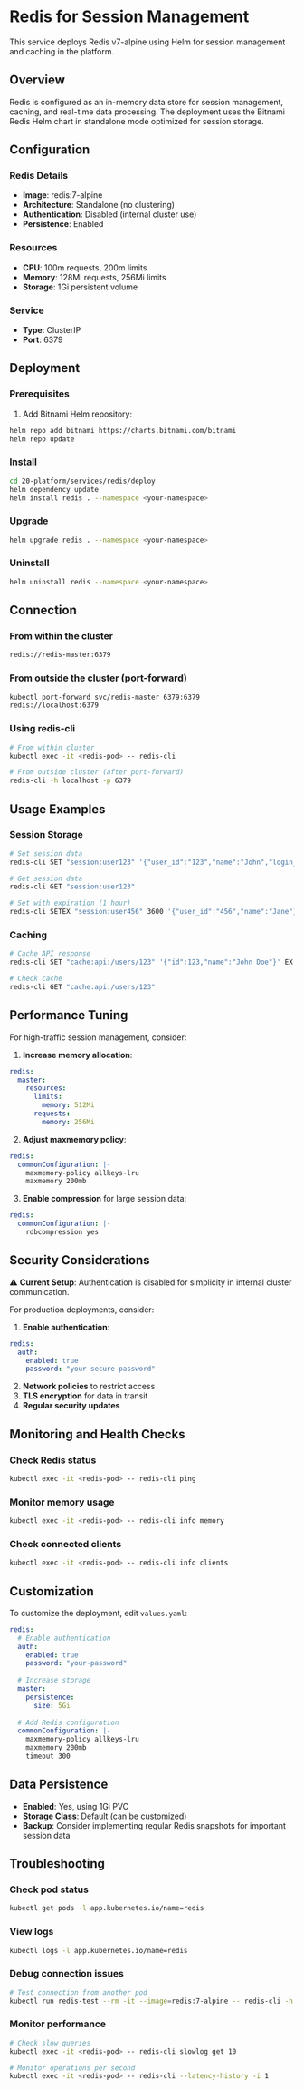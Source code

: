 # Redis for Session Management

This service deploys Redis v7-alpine using Helm for session management and caching in the platform.

## Overview

Redis is configured as an in-memory data store for session management, caching, and real-time data processing. The deployment uses the Bitnami Redis Helm chart in standalone mode optimized for session storage.

## Configuration

### Redis Details
- **Image**: redis:7-alpine
- **Architecture**: Standalone (no clustering)
- **Authentication**: Disabled (internal cluster use)
- **Persistence**: Enabled

### Resources
- **CPU**: 100m requests, 200m limits
- **Memory**: 128Mi requests, 256Mi limits
- **Storage**: 1Gi persistent volume

### Service
- **Type**: ClusterIP
- **Port**: 6379

## Deployment

### Prerequisites
1. Add Bitnami Helm repository:
```bash
helm repo add bitnami https://charts.bitnami.com/bitnami
helm repo update
```

### Install
```bash
cd 20-platform/services/redis/deploy
helm dependency update
helm install redis . --namespace <your-namespace>
```

### Upgrade
```bash
helm upgrade redis . --namespace <your-namespace>
```

### Uninstall
```bash
helm uninstall redis --namespace <your-namespace>
```

## Connection

### From within the cluster
```bash
redis://redis-master:6379
```

### From outside the cluster (port-forward)
```bash
kubectl port-forward svc/redis-master 6379:6379
redis://localhost:6379
```

### Using redis-cli
```bash
# From within cluster
kubectl exec -it <redis-pod> -- redis-cli

# From outside cluster (after port-forward)
redis-cli -h localhost -p 6379
```

## Usage Examples

### Session Storage
```bash
# Set session data
redis-cli SET "session:user123" '{"user_id":"123","name":"John","login_time":"2024-01-01T10:00:00Z"}'

# Get session data
redis-cli GET "session:user123"

# Set with expiration (1 hour)
redis-cli SETEX "session:user456" 3600 '{"user_id":"456","name":"Jane"}'
```

### Caching
```bash
# Cache API response
redis-cli SET "cache:api:/users/123" '{"id":123,"name":"John Doe"}' EX 300

# Check cache
redis-cli GET "cache:api:/users/123"
```

## Performance Tuning

For high-traffic session management, consider:

1. **Increase memory allocation**:
```yaml
redis:
  master:
    resources:
      limits:
        memory: 512Mi
      requests:
        memory: 256Mi
```

2. **Adjust maxmemory policy**:
```yaml
redis:
  commonConfiguration: |-
    maxmemory-policy allkeys-lru
    maxmemory 200mb
```

3. **Enable compression** for large session data:
```yaml
redis:
  commonConfiguration: |-
    rdbcompression yes
```

## Security Considerations

⚠️ **Current Setup**: Authentication is disabled for simplicity in internal cluster communication.

For production deployments, consider:

1. **Enable authentication**:
```yaml
redis:
  auth:
    enabled: true
    password: "your-secure-password"
```

2. **Network policies** to restrict access
3. **TLS encryption** for data in transit
4. **Regular security updates**

## Monitoring and Health Checks

### Check Redis status
```bash
kubectl exec -it <redis-pod> -- redis-cli ping
```

### Monitor memory usage
```bash
kubectl exec -it <redis-pod> -- redis-cli info memory
```

### Check connected clients
```bash
kubectl exec -it <redis-pod> -- redis-cli info clients
```

## Customization

To customize the deployment, edit `values.yaml`:

```yaml
redis:
  # Enable authentication
  auth:
    enabled: true
    password: "your-password"
  
  # Increase storage
  master:
    persistence:
      size: 5Gi
  
  # Add Redis configuration
  commonConfiguration: |-
    maxmemory-policy allkeys-lru
    maxmemory 200mb
    timeout 300
```

## Data Persistence

- **Enabled**: Yes, using 1Gi PVC
- **Storage Class**: Default (can be customized)
- **Backup**: Consider implementing regular Redis snapshots for important session data

## Troubleshooting

### Check pod status
```bash
kubectl get pods -l app.kubernetes.io/name=redis
```

### View logs
```bash
kubectl logs -l app.kubernetes.io/name=redis
```

### Debug connection issues
```bash
# Test connection from another pod
kubectl run redis-test --rm -it --image=redis:7-alpine -- redis-cli -h redis-master -p 6379 ping
```

### Monitor performance
```bash
# Check slow queries
kubectl exec -it <redis-pod> -- redis-cli slowlog get 10

# Monitor operations per second
kubectl exec -it <redis-pod> -- redis-cli --latency-history -i 1
```
